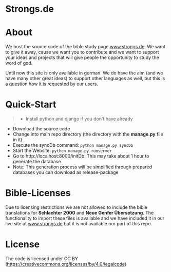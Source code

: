 Strongs.de
==========

About
=====
We host the source code of the bible study page www.strongs.de. We want to give it away, cause we want you to contribute and we want to support your ideas and projects that will give people the opportunity to study the word of god.

Until now this site is only available in german. We do have the aim (and we have many other great ideas) to support other languages as well, but this is a question how it is requested by our users.


Quick-Start
===========

>- Install python and django if you don't have already
- Download the source code
- Change into main repo directory (the directory with the **manage.py** file in it)
- Execute the syncDb command:
```python manage.py syncDb```
- Start the Website:
```python manage.py runserver```
- Go to http://localhost:8000/initDb. This may take about 1 hour to generate the database
- Note: This generation process will be simplified through prepared databases you can download as release-package


Bible-Licenses
===================
Due to licensing restrictions we are not allowed to include the bible translations for **Schlachter 2000** and **Neue Genfer Übersetzung**. The functionality to import these files is available and we have included it in our live site at www.strongs.de but it is not available nor part of this repo.


License
=======

The code is licensed under CC BY (https://creativecommons.org/licenses/by/4.0/legalcode)
